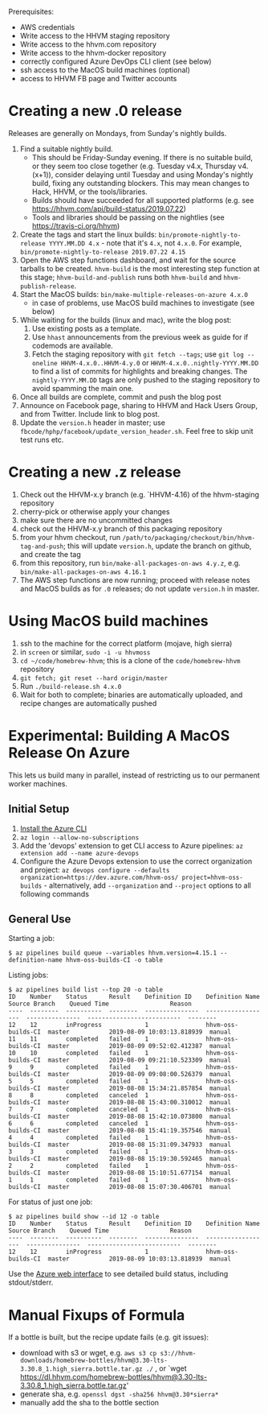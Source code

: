 Prerequisites:
- AWS credentials
- Write access to the HHVM staging repository
- Write access to the hhvm.com repository
- Write access to the hhvm-docker repository
- correctly configured Azure DevOps CLI client (see below)
- ssh access to the MacOS build machines (optional)
- access to HHVM FB page and Twitter accounts

Creating a new .0 release
==========================

Releases are generally on Mondays, from Sunday's nightly builds.

1. Find a suitable nightly build.
   - This should be Friday-Sunday evening. If there is no suitable build, or they
    seem too close together (e.g. Tuesday v4.x, Thursday v4.(x+1)), consider
    delaying until Tuesday and using Monday's nightly build, fixing any
    outstanding blockers. This may mean changes to Hack, HHVM, or the
    tools/libraries.
   - Builds should have succeeded for all
     supported platforms (e.g. see https://hhvm.com/api/build-status/2019.07.22)
   - Tools and libraries should be passing on the nightlies (see
     https://travis-ci.org/hhvm)
1. Create the tags and start the linux builds:
   `bin/promote-nightly-to-release YYYY.MM.DD 4.x` - note that it's `4.x`, not
   `4.x.0`. For example, `bin/promote-nightly-to-release 2019.07.22 4.15`
1. Open the AWS step functions dashboard, and wait for the source tarballs to
   be created. `hhvm-build` is the most interesting step function at this stage;
   `hhvm-build-and-publish` runs both `hhvm-build` and `hhvm-publish-release`.
1. Start the MacOS builds: `bin/make-multiple-releases-on-azure 4.x.0`
   - in case of problems, use MacOS build machines to investigate (see below)
1. While waiting for the builds (linux and mac), write the blog post:
   1. Use existing posts as a template.
   1. Use `hhast` announcements from the previous week as guide for if codemods
      are available.
   1. Fetch the staging repository with `git fetch --tags`; use
      `git log --oneline HHVM-4.x.0..HHVM-4.y.0` or
      `HHVM-4.x.0..nightly-YYYY.MM.DD` to find a list of commits for highlights
      and breaking changes. The `nightly-YYYY.MM.DD` tags are only pushed to
      the staging repository to avoid spamming the main one.
1. Once all builds are complete, commit and push the blog post
1. Announce on Facebook page, sharing to HHVM and Hack Users Group, and from
   Twitter. Include link to blog post.
1. Update the `version.h` header in master; use
   `fbcode/hphp/facebook/update_version_header.sh`. Feel free to skip unit test
   runs etc.

Creating a new .z release
=========================

1. Check out the HHVM-x.y branch (e.g. `HHVM-4.16)
   of the hhvm-staging repository
1. cherry-pick or otherwise apply your changes
1. make sure there are no uncommitted changes
1. check out the HHVM-x.y branch of this packaging repository
1. from your hhvm checkout, run
  `/path/to/packaging/checkout/bin/hhvm-tag-and-push`; this will update
  `version.h`, update the branch on github, and create the tag
1. from this repository, run `bin/make-all-packages-on-aws 4.y.z`, e.g.
  `bin/make-all-packages-on-aws 4.16.1`
1. The AWS step functions are now running; proceed with release notes and MacOS
   builds as for `.0` releases; do not update `version.h` in master.

Using MacOS build machines
==========================

1. ssh to the machine for the correct platform (mojave, high sierra)
1. in `screen` or similar, `sudo -i -u hhvmoss`
1. `cd ~/code/homebrew-hhvm`; this is a clone of the `code/homebrew-hhvm`
  repository
1. `git fetch; git reset --hard origin/master`
1. Run `./build-release.sh 4.x.0`
1. Wait for both to complete; binaries are automatically uploaded, and recipe
  changes are automatically pushed


Experimental: Building A MacOS Release On Azure
===============================================

This lets us build many in parallel, instead of restricting us to our
permanent worker machines.

Initial Setup
-------------

1. [Install the Azure CLI](https://docs.microsoft.com/en-us/cli/azure/install-azure-cli)
2. `az login --allow-no-subscriptions`
3. Add the 'devops' extension to get CLI access to Azure pipelines:
   `az extension add --name azure-devops`
4. Configure the Azure Devops extension to use the correct organization and project:
    `az devops configure --defaults organization=https://dev.azure.com/hhvm-oss/ project=hhvm-oss-builds` - alternatively, add `--organization` and
    `--project` options to all following commands

General Use
-----------

Starting a job:

```
$ az pipelines build queue --variables hhvm.version=4.15.1 --definition-name hhvm-oss-builds-CI -o table
```

Listing jobs:

```
$ az pipelines build list --top 20 -o table
ID    Number    Status      Result    Definition ID    Definition Name     Source Branch    Queued Time                 Reason
----  --------  ----------  --------  ---------------  ------------------  ---------------  --------------------------  --------
12    12        inProgress            1                hhvm-oss-builds-CI  master           2019-08-09 10:03:13.818939  manual
11    11        completed   failed    1                hhvm-oss-builds-CI  master           2019-08-09 09:52:02.412387  manual
10    10        completed   failed    1                hhvm-oss-builds-CI  master           2019-08-09 09:21:10.523309  manual
9     9         completed   failed    1                hhvm-oss-builds-CI  master           2019-08-09 09:08:00.526379  manual
5     5         completed   failed    1                hhvm-oss-builds-CI  master           2019-08-08 15:34:21.857854  manual
8     8         completed   canceled  1                hhvm-oss-builds-CI  master           2019-08-08 15:43:00.310012  manual
7     7         completed   canceled  1                hhvm-oss-builds-CI  master           2019-08-08 15:42:10.073800  manual
6     6         completed   canceled  1                hhvm-oss-builds-CI  master           2019-08-08 15:41:19.357546  manual
4     4         completed   failed    1                hhvm-oss-builds-CI  master           2019-08-08 15:31:09.347933  manual
3     3         completed   failed    1                hhvm-oss-builds-CI  master           2019-08-08 15:19:30.592465  manual
2     2         completed   failed    1                hhvm-oss-builds-CI  master           2019-08-08 15:10:51.677154  manual
1     1         completed   failed    1                hhvm-oss-builds-CI  master           2019-08-08 15:07:30.406701  manual
```

For status of just one job:

```
$ az pipelines build show --id 12 -o table
ID    Number    Status      Result    Definition ID    Definition Name     Source Branch    Queued Time                 Reason
----  --------  ----------  --------  ---------------  ------------------  ---------------  --------------------------  --------
12    12        inProgress            1                hhvm-oss-builds-CI  master           2019-08-09 10:03:13.818939  manual
```

Use the [Azure web interface](https://dev.azure.com/hhvm-oss/hhvm-oss-builds/_build?definitionId=1) to see detailed
build status, including stdout/stderr.

# Manual Fixups of Formula

If a bottle is built, but the recipe update fails (e.g. git issues):

- download with s3 or wget, e.g.
  `aws s3 cp s3://hhvm-downloads/homebrew-bottles/hhvm@3.30-lts-3.30.8_1.high_sierra.bottle.tar.gz ./` , or
  `wget https://dl.hhvm.com/homebrew-bottles/hhvm@3.30-lts-3.30.8_1.high_sierra.bottle.tar.gz'
- generate sha, e.g. `openssl dgst -sha256 hhvm@3.30*sierra*`
- manually add the sha to the bottle section
